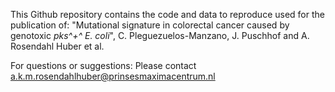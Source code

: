 This Github repository contains the code and data to reproduce used for the publication of: 
"Mutational signature in colorectal cancer caused by genotoxic _pks^+^ E. coli_",
C. Pleguezuelos-Manzano, J. Puschhof and A. Rosendahl Huber et al. 

For questions or suggestions: Please contact a.k.m.rosendahlhuber@prinsesmaximacentrum.nl
